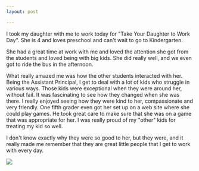 ```yaml
---
layout: post

---
```

I took my daughter with me to work today for "Take Your Daughter to Work Day". She is 4 and loves preschool and can't wait to go to Kindergarten.  
  
She had a great time at work with me and loved the attention she got from the students and loved being with big kids. She did really well, and we even got to ride the bus in the afternoon.  
  
What really amazed me was how the other students interacted with her. Being the Assistant Principal, I get to deal with a lot of kids who struggle in various ways. Those kids were exceptional when they were around her, without fail. It was fascinating to see how they changed when she was there. I really enjoyed seeing how they were kind to her, compassionate and very friendly. One fifth grader even got her set up on a web site where she could play games. He took great care to make sure that she was on a game that was appropriate for her. I was really proud of my "other" kids for treating my kid so well.  
  
I don't know exactly why they were so good to her, but they were, and it really made me remember that they are great little people that I get to work with every day.

[![](https://lh6.googleusercontent.com/-kBuqgtont00/T5nDtTR_apI/AAAAAAAACBA/zw_faIFmob0/s640/blogger-image-1680183113.jpg)](https://lh6.googleusercontent.com/-kBuqgtont00/T5nDtTR_apI/AAAAAAAACBA/zw_faIFmob0/s640/blogger-image-1680183113.jpg)